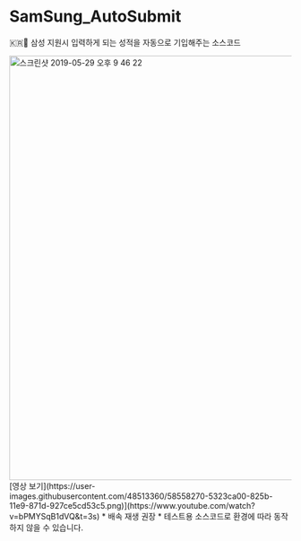 # SamSung_AutoSubmit
🇰🇷💼 삼성 지원시 입력하게 되는 성적을 자동으로 기입해주는 소스코드

<img width="757" alt="스크린샷 2019-05-29 오후 9 46 22" src="https://user-images.githubusercontent.com/48513360/58558270-5323ca00-825b-11e9-871d-927ce5cd53c5.png">
[영상 보기](https://user-images.githubusercontent.com/48513360/58558270-5323ca00-825b-11e9-871d-927ce5cd53c5.png)](https://www.youtube.com/watch?v=bPMYSqB1dVQ&t=3s)
* 배속 재생 권장
* 테스트용 소스코드로 환경에 따라 동작하지 않을 수 있습니다.

